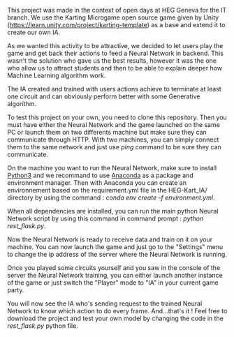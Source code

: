 This project was made in the context of open days at HEG Geneva for the IT branch. We use the Karting Microgame open source game given by Unity (https://learn.unity.com/project/karting-template) as a base and extend it to create our own IA.

As we wanted this activity to be attractive, we decided to let users play the game and get back their actions to feed a Neural Network in backend. This wasn't the solution who gave us the best results, however it was the one who allow us to attract students and then to be able to explain deeper how Machine Learning algorithm work.

The IA created and trained with users actions achieve to terminate at least one circuit and can obviously perform better with some Generative algorithm.

To test this project on your own, you need to clone this repository. Then you must have either the Neural Network and the game launched on the same PC or launch them on two differents machine but make sure they can communicate through HTTP. With two machines, you can simply connect them to the same network and just use *ping* command to be sure they can communicate.

On the machine you want to run the Neural Network, make sure to install [Python3](https://www.python.org/downloads/) and we recommand to use [Anaconda](https://www.anaconda.com/) as a package and environment manager. Then with Anaconda you can create an environnement based on the requirement.yml file in the HEG-Kart_IA/ directory by using the command : *conda env create -f environment.yml*.

When all dependencies are installed, you can run the main python Neural Network script by using this command in command prompt : *python rest_flask.py*.

Now the Neural Network is ready to receive data and train on it on your machine. You can now launch the game and just go to the "Settings" menu to change the ip address of the server where the Neural Network is running.

Once you played some circuits yourself and you saw in the console of the server the Neural Network training, you can either launch another instance of the game or just switch the "Player" mode to "IA" in your current game party.

You will now see the IA who's sending request to the trained Neural Network to know which action to do every frame. And...that's it ! Feel free to download the project and test your own model by changing the code in the *rest_flask.py* python file.